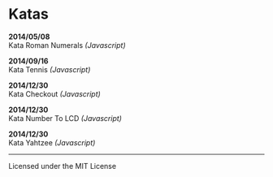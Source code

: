 # Katas

__2014/05/08__  
Kata Roman Numerals _(Javascript)_

__2014/09/16__  
Kata Tennis _(Javascript)_

__2014/12/30__  
Kata Checkout _(Javascript)_

__2014/12/30__  
Kata Number To LCD _(Javascript)_

__2014/12/30__  
Kata Yahtzee _(Javascript)_

---
Licensed under the MIT License